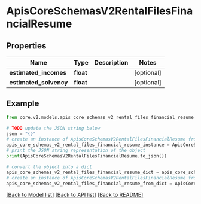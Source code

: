 # ApisCoreSchemasV2RentalFilesFinancialResume


## Properties

Name | Type | Description | Notes
------------ | ------------- | ------------- | -------------
**estimated_incomes** | **float** |  | [optional] 
**estimated_solvency** | **float** |  | [optional] 

## Example

```python
from core.v2.models.apis_core_schemas_v2_rental_files_financial_resume import ApisCoreSchemasV2RentalFilesFinancialResume

# TODO update the JSON string below
json = "{}"
# create an instance of ApisCoreSchemasV2RentalFilesFinancialResume from a JSON string
apis_core_schemas_v2_rental_files_financial_resume_instance = ApisCoreSchemasV2RentalFilesFinancialResume.from_json(json)
# print the JSON string representation of the object
print(ApisCoreSchemasV2RentalFilesFinancialResume.to_json())

# convert the object into a dict
apis_core_schemas_v2_rental_files_financial_resume_dict = apis_core_schemas_v2_rental_files_financial_resume_instance.to_dict()
# create an instance of ApisCoreSchemasV2RentalFilesFinancialResume from a dict
apis_core_schemas_v2_rental_files_financial_resume_from_dict = ApisCoreSchemasV2RentalFilesFinancialResume.from_dict(apis_core_schemas_v2_rental_files_financial_resume_dict)
```
[[Back to Model list]](../README.md#documentation-for-models) [[Back to API list]](../README.md#documentation-for-api-endpoints) [[Back to README]](../README.md)


